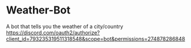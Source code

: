 # Weather-Bot
 A bot that tells you the weather of a city/country
https://discord.com/oauth2/authorize?client_id=793235319511318548&scope=bot&permissions=274878286848
